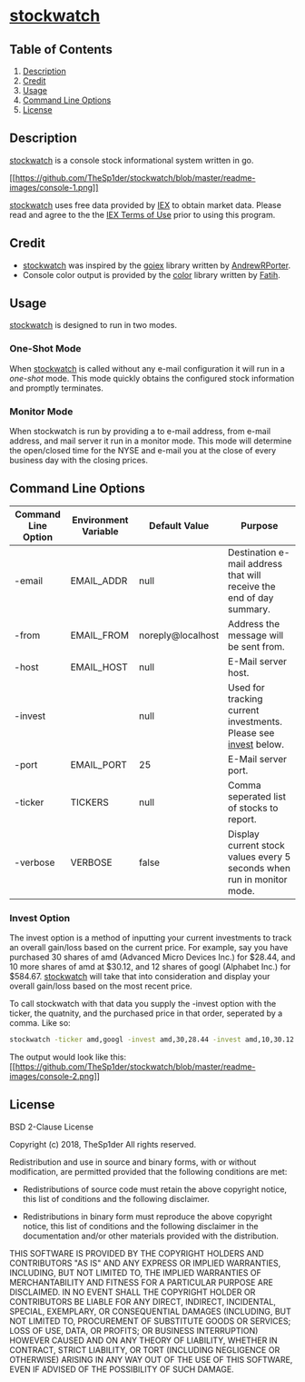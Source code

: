 # [stockwatch](//github.com/TheSp1der/stockwatch)

## Table of Contents

1. [Description](#description)
2. [Credit](#credit)
3. [Usage](#usage)
4. [Command Line Options](#command-line-options)
4. [License](#license)

## Description

[stockwatch](//github.com/TheSp1der/stockwatch) is a console stock informational
system written in go.

[[https://github.com/TheSp1der/stockwatch/blob/master/readme-images/console-1.png]]

[stockwatch](//github.com/TheSp1der/stockwatch) uses free data provided by
[IEX](//iextrading.com/developer/) to obtain market data. Please read and agree
to the the [IEX Terms of Use](//iextrading.com/api-exhibit-a/) prior to using this
program.

## Credit

* [stockwatch](//github.com/TheSp1der/stockwatch) was inspired by the
[goiex](//github.com/AndrewRPorter/goiex) library written by
[AndrewRPorter](//github.com/AndrewRPorter).
* Console color output is provided by the [color](//github.com/fatih/color) library
written by [Fatih](//github.com/fatih).

## Usage

[stockwatch](//github.com/TheSp1der/stockwatch) is designed to run in two modes.

### One-Shot Mode

When [stockwatch](//github.com/TheSp1der/stockwatch) is called without any e-mail
configuration it will run in a *one-shot* mode. This mode quickly obtains the
configured stock information and promptly terminates.

### Monitor Mode

When stockwatch is run by providing a to e-mail address, from e-mail address, and
mail server it run in a monitor mode. This mode will determine the open/closed time
for the NYSE and e-mail you at the close of every business day with the closing
prices.

## Command Line Options

| Command Line Option | Environment Variable | Default Value     | Purpose |
|---------------------|----------------------|-------------------|---------|
| -email              | EMAIL_ADDR           | null              | Destination e-mail address that will receive the end of day summary. |
| -from               | EMAIL_FROM           | noreply@localhost | Address the message will be sent from. |
| -host               | EMAIL_HOST           | null              | E-Mail server host.
| -invest             |                      | null              | Used for tracking current investments. Please see [invest](#invest-option) below. |
| -port               | EMAIL_PORT           | 25                | E-Mail server port. |
| -ticker             | TICKERS              | null              | Comma seperated list of stocks to report. |
| -verbose            | VERBOSE              | false             | Display current stock values every 5 seconds when run in monitor mode. |

### Invest Option

The invest option is a method of inputting your current investments to track an
overall gain/loss based on the current price. For example, say you have purchased
30 shares of amd (Advanced Micro Devices Inc.) for $28.44, and 10 more shares of
amd at $30.12, and 12 shares of googl (Alphabet Inc.) for $584.67.
[stockwatch](//github.com/TheSp1der/stockwatch) will take that into consideration
and display your overall gain/loss based on the most recent price.

To call stockwatch with that data you supply the -invest option with the ticker,
the quatnity, and the purchased price in that order, seperated by a comma. Like
so:

```bash
stockwatch -ticker amd,googl -invest amd,30,28.44 -invest amd,10,30.12 -invest googl,12,584.67
```

The output would look like this:
[[https://github.com/TheSp1der/stockwatch/blob/master/readme-images/console-2.png]]

## License

BSD 2-Clause License

Copyright (c) 2018, TheSp1der
All rights reserved.

Redistribution and use in source and binary forms, with or without
modification, are permitted provided that the following conditions are met:

* Redistributions of source code must retain the above copyright notice, this
  list of conditions and the following disclaimer.

* Redistributions in binary form must reproduce the above copyright notice,
  this list of conditions and the following disclaimer in the documentation
  and/or other materials provided with the distribution.

THIS SOFTWARE IS PROVIDED BY THE COPYRIGHT HOLDERS AND CONTRIBUTORS "AS IS"
AND ANY EXPRESS OR IMPLIED WARRANTIES, INCLUDING, BUT NOT LIMITED TO, THE
IMPLIED WARRANTIES OF MERCHANTABILITY AND FITNESS FOR A PARTICULAR PURPOSE ARE
DISCLAIMED. IN NO EVENT SHALL THE COPYRIGHT HOLDER OR CONTRIBUTORS BE LIABLE
FOR ANY DIRECT, INDIRECT, INCIDENTAL, SPECIAL, EXEMPLARY, OR CONSEQUENTIAL
DAMAGES (INCLUDING, BUT NOT LIMITED TO, PROCUREMENT OF SUBSTITUTE GOODS OR
SERVICES; LOSS OF USE, DATA, OR PROFITS; OR BUSINESS INTERRUPTION) HOWEVER
CAUSED AND ON ANY THEORY OF LIABILITY, WHETHER IN CONTRACT, STRICT LIABILITY,
OR TORT (INCLUDING NEGLIGENCE OR OTHERWISE) ARISING IN ANY WAY OUT OF THE USE
OF THIS SOFTWARE, EVEN IF ADVISED OF THE POSSIBILITY OF SUCH DAMAGE.